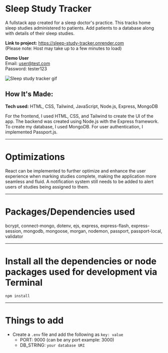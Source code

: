 # Sleep Study Tracker
A fullstack app created for a sleep doctor's practice. This tracks home sleep studies administered to patients. Add patients to a database along with details of their sleep studies.

**Link to project:**  https://sleep-study-tracker.onrender.com <br> (Please note: Host may take up to a few minutes to load)

**Demo User** <br>
Email: user@test.com <br>
Password: tester123

![Sleep study tracker gif](https://i.imgur.com/vrgWCPA.gif)

## How It's Made:

**Tech used:** HTML, CSS, Tailwind, JavaScript, Node.js, Express, MongoDB

For the frontend, I used HTML, CSS, and Tailwind to create the UI of the app. The backend was created using Node.js with the Express framework. To create my database, I used MongoDB. For user authentication, I implemented Passport.js.

---

# Optimizations

React can be implemented to further optimize and enhance the user experience when marking studies complete, making the application more seamless and fluid. A notification system still needs to be added to alert users of studies being assigned to them.

---

# Packages/Dependencies used 

bcrypt, connect-mongo, dotenv, ejs, express, express-flash, express-session, mongodb, mongoose, morgan, nodemon, passport, passport-local, validator

---

# Install all the dependencies or node packages used for development via Terminal

`npm install` 

---

# Things to add

- Create a `.env` file and add the following as `key: value` 
  - PORT: 9000 (can be any port example: 3000) 
  - DB_STRING: `your database URI` 
